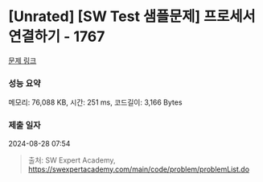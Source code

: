 # [Unrated] [SW Test 샘플문제] 프로세서 연결하기 - 1767 

[문제 링크](https://swexpertacademy.com/main/code/problem/problemDetail.do?contestProbId=AV4suNtaXFEDFAUf) 

### 성능 요약

메모리: 76,088 KB, 시간: 251 ms, 코드길이: 3,166 Bytes

### 제출 일자

2024-08-28 07:54



> 출처: SW Expert Academy, https://swexpertacademy.com/main/code/problem/problemList.do